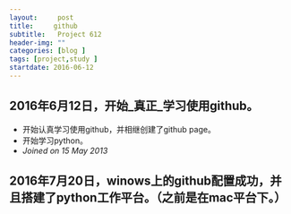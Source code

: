 ```yaml
---
layout:     post
title:     github
subtitle:   Project 612
header-img: ""
categories: [blog ]
tags: [project,study ]
startdate: 2016-06-12
---
```


## 2016年6月12日，开始_真正_学习使用github。
- 开始认真学习使用github，并相继创建了github page。
- 开始学习python。
- _Joined on 15 May 2013_

## 2016年7月20日，winows上的github配置成功，并且搭建了python工作平台。（之前是在mac平台下。）



